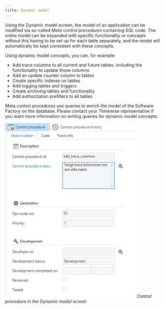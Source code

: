 ```yaml
---
title: Dynamic model
---
```


Using the Dynamic model screen, the model of an application can be modified via so-called *Meta control procedures* containing SQL code. The entire model can be expanded with specific functionality or concepts without this having to be set up for each table separately, and the model will automatically be kept consistent with these concepts.

Using dynamic model concepts, you can, for example:

- Add trace columns to all current and future tables, including the functionality to update those columns
- Add an update counter column to tables 
- Create specific indexes on tables
- Add logging tables and triggers
- Create archiving tables and functionality
- Add authorization prefilters to all tables

Meta control procedures use queries to enrich the model of the Software Factory on the database. Please contact your Thinkwise representative if you want more information on writing queries for dynamic model concepts. 

![](../assets/sf/image255.png)
*Control procedure in the Dynamic model screen*


